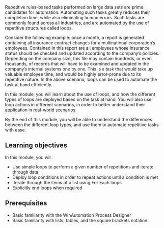 Repetitive rules-based tasks performed on large data sets are prime candidates for automation. Automating such tasks greatly reduces their completion time, while also eliminating human errors. Such tasks are commonly found across all industries, and are automated by the use of repetitive structures called loops. 

Consider the following example: once a month, a report is generated containing all insurance contract changes for a multinational corporation’s employees. Contained in this report are all employees whose insurance status should be checked and updated according to the company’s policies. Depending on the company size, this file may contain hundreds, or even thousands, of records that will have to be examined and updated in the company’s internal systems one by one. This is a task that would take up valuable employee time, and would be highly error-prone due to its repetitive nature. In the above scenario, loops can be used to automate the task at hand efficiently.

In this module, you will learn about the use of loops, and how the different types of loops are deployed based on the task at hand. You will also use loop actions in different scenarios, in order to better understand their application in real-world scenarios.

By the end of this module, you will be able to understand the differences between the different loop types, and use them to automate repetitive tasks with ease.

## Learning objectives

In this module, you will:
* Use simple loops to perform a given number of repetitions and iterate through data
* Deploy loop conditions in order to repeat actions until a condition is met
* Iterate through the items of a list using For Each loops
* Explicitly end loops when required

## Prerequisites
* Basic familiarity with the WinAutomation Process Designer
* Basic familiarity with lists, tables, and the square brackets notation
